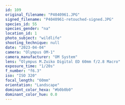 ```yaml
---
id: 109
original_filename: "P4040961.JPG"
signed_filename: "P4040961-retouched-signed.JPG"
species_id: 55
species_gender: "na"
location_id: 1
photo_subject: "wildlife"
shooting_technique: null
date: "2023-04-04"
camera: "Olympus OM-1"
camera_manufacturer: "OM System"
lens: "Olympus M.Zuiko Digital ED 60mm f/2.8 Macro"
exposure_time: "1/20s"
f_number: "f6.3"
iso: "ISO 320"
focal_length: "60mm"
orientation: "Landscape"
dominant_color_hexa: "#b0b0b0"
dominant_color_hue: 0.0
---
```


